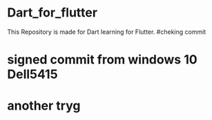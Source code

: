 # Dart_for_flutter
This Repository is made for Dart learning  for Flutter. 
#cheking commit
# signed commit from windows 10 Dell5415
# another tryg